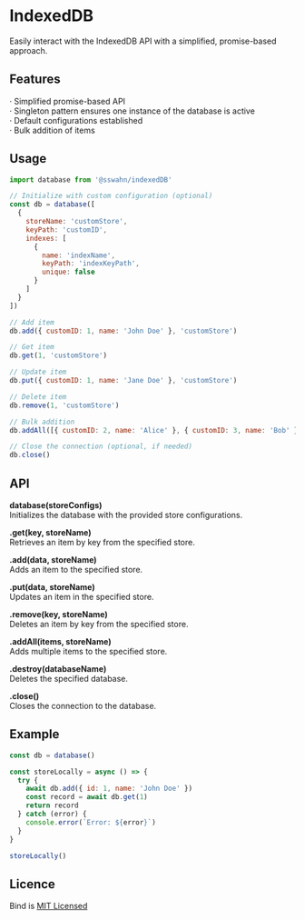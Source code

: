 # IndexedDB
Easily interact with the IndexedDB API with a simplified, promise-based approach.

## Features
  · Simplified promise-based API  
  · Singleton pattern ensures one instance of the database is active  
  · Default configurations established  
  · Bulk addition of items  

## Usage  

```javascript
import database from '@sswahn/indexedDB'

// Initialize with custom configuration (optional)
const db = database([
  {
    storeName: 'customStore',
    keyPath: 'customID',
    indexes: [
      {
        name: 'indexName',
        keyPath: 'indexKeyPath',
        unique: false
      }
    ]
  }
])

// Add item
db.add({ customID: 1, name: 'John Doe' }, 'customStore')

// Get item
db.get(1, 'customStore')

// Update item
db.put({ customID: 1, name: 'Jane Doe' }, 'customStore')

// Delete item
db.remove(1, 'customStore')

// Bulk addition
db.addAll([{ customID: 2, name: 'Alice' }, { customID: 3, name: 'Bob' }], 'customStore')

// Close the connection (optional, if needed)
db.close()

```

## API  

**database(storeConfigs)**  
Initializes the database with the provided store configurations.  

**.get(key, storeName)**  
Retrieves an item by key from the specified store.

**.add(data, storeName)**  
Adds an item to the specified store.

**.put(data, storeName)**  
Updates an item in the specified store.

**.remove(key, storeName)**  
Deletes an item by key from the specified store.

**.addAll(items, storeName)**  
Adds multiple items to the specified store.

**.destroy(databaseName)**  
Deletes the specified database.

**.close()**  
Closes the connection to the database.

## Example  
```javascript
const db = database()

const storeLocally = async () => {
  try {
    await db.add({ id: 1, name: 'John Doe' })
    const record = await db.get(1)
    return record
  } catch (error) {
    console.error(`Error: ${error}`)
  }
}

storeLocally()
```

## Licence
Bind is [MIT Licensed](https://github.com/sswahn/bind/blob/main/LICENSE)
